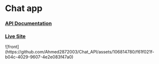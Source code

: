 # Chat app

<h3><a href="https://lets-chat-lxxe.onrender.com/api-docs">API Documentation</a></h3>
<h3><a href="https://lets-chat-lxxe.onrender.com">Live Site</a></h3>
![front](https://github.com/Ahmed2872003/Chat_API/assets/106814780/f61f021f-b04c-4029-9607-4e2e083f47a0)

